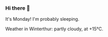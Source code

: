 ### Hi there :wave:

It's Monday! I'm probably sleeping.

Weather in Winterthur: partly cloudy, at +15°C.
